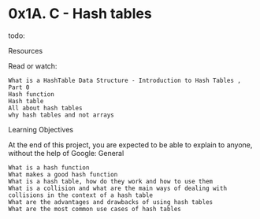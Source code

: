 # 0x1A. C - Hash tables

todo:

Resources

Read or watch:

    What is a HashTable Data Structure - Introduction to Hash Tables , Part 0
    Hash function
    Hash table
    All about hash tables
    why hash tables and not arrays

Learning Objectives

At the end of this project, you are expected to be able to explain to anyone, without the help of Google:
General

    What is a hash function
    What makes a good hash function
    What is a hash table, how do they work and how to use them
    What is a collision and what are the main ways of dealing with collisions in the context of a hash table
    What are the advantages and drawbacks of using hash tables
    What are the most common use cases of hash tables
